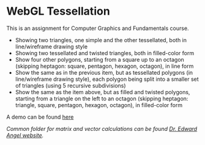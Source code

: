 # WebGL Tessellation
This is an assignment for Computer Graphics and Fundamentals course.<br>

* Showing two triangles, one simple and the other tessellated, both in line/wireframe drawing style
* Showing two tessellated and twisted triangles, both in filled-color form
* Show four other polygons, starting from a square up to an octagon (skipping heptagon: square, pentagon, hexagon, octagon), in line form
* Show the same as in the previous item, but as tessellated polygons (in line/wireframe drawing style), each polygon being split into a smaller set of triangles (using 5 recursive subdivisions)
* Show the same as the item above, but as filled and twisted polygons, starting from a triangle on the left to an octagon (skipping heptagon: triangle, square, pentagon, hexagon, octagon), in filled-color form

A demo can be found [here](https://yalin.github.io/WebGL-Tessellation/)

_Common folder for matrix and vector calculations can be found [Dr. Edward Angel website](https://www.cs.unm.edu/~angel/BOOK/INTERACTIVE_COMPUTER_GRAPHICS/SEVENTH_EDITION/CODE/)._